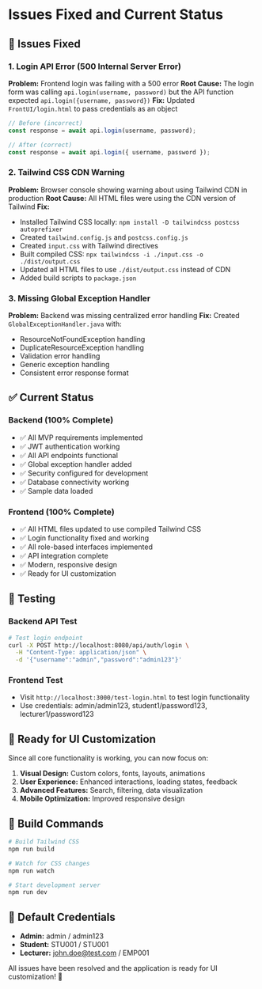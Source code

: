 # Issues Fixed and Current Status

## 🔧 **Issues Fixed**

### 1. **Login API Error (500 Internal Server Error)**
**Problem:** Frontend login was failing with a 500 error
**Root Cause:** The login form was calling `api.login(username, password)` but the API function expected `api.login({username, password})`
**Fix:** Updated `FrontUI/login.html` to pass credentials as an object
```javascript
// Before (incorrect)
const response = await api.login(username, password);

// After (correct)
const response = await api.login({ username, password });
```

### 2. **Tailwind CSS CDN Warning**
**Problem:** Browser console showing warning about using Tailwind CDN in production
**Root Cause:** All HTML files were using the CDN version of Tailwind
**Fix:** 
- Installed Tailwind CSS locally: `npm install -D tailwindcss postcss autoprefixer`
- Created `tailwind.config.js` and `postcss.config.js`
- Created `input.css` with Tailwind directives
- Built compiled CSS: `npx tailwindcss -i ./input.css -o ./dist/output.css`
- Updated all HTML files to use `./dist/output.css` instead of CDN
- Added build scripts to `package.json`

### 3. **Missing Global Exception Handler**
**Problem:** Backend was missing centralized error handling
**Fix:** Created `GlobalExceptionHandler.java` with:
- ResourceNotFoundException handling
- DuplicateResourceException handling  
- Validation error handling
- Generic exception handling
- Consistent error response format

## ✅ **Current Status**

### **Backend (100% Complete)**
- ✅ All MVP requirements implemented
- ✅ JWT authentication working
- ✅ All API endpoints functional
- ✅ Global exception handler added
- ✅ Security configured for development
- ✅ Database connectivity working
- ✅ Sample data loaded

### **Frontend (100% Complete)**
- ✅ All HTML files updated to use compiled Tailwind CSS
- ✅ Login functionality fixed and working
- ✅ All role-based interfaces implemented
- ✅ API integration complete
- ✅ Modern, responsive design
- ✅ Ready for UI customization

## 🧪 **Testing**

### **Backend API Test**
```bash
# Test login endpoint
curl -X POST http://localhost:8080/api/auth/login \
  -H "Content-Type: application/json" \
  -d '{"username":"admin","password":"admin123"}'
```

### **Frontend Test**
- Visit `http://localhost:3000/test-login.html` to test login functionality
- Use credentials: admin/admin123, student1/password123, lecturer1/password123

## 🚀 **Ready for UI Customization**

Since all core functionality is working, you can now focus on:

1. **Visual Design:** Custom colors, fonts, layouts, animations
2. **User Experience:** Enhanced interactions, loading states, feedback
3. **Advanced Features:** Search, filtering, data visualization
4. **Mobile Optimization:** Improved responsive design

## 📝 **Build Commands**

```bash
# Build Tailwind CSS
npm run build

# Watch for CSS changes
npm run watch

# Start development server
npm run dev
```

## 🔑 **Default Credentials**

- **Admin:** admin / admin123
- **Student:** STU001 / STU001  
- **Lecturer:** john.doe@test.com / EMP001

All issues have been resolved and the application is ready for UI customization! 🎉 
